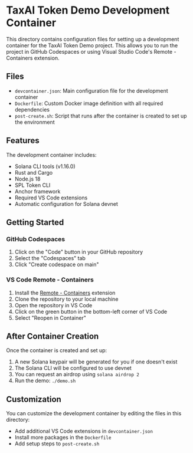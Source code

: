 # TaxAI Token Demo Development Container

This directory contains configuration files for setting up a development container for the TaxAI Token Demo project. This allows you to run the project in GitHub Codespaces or using Visual Studio Code's Remote - Containers extension.

## Files

- `devcontainer.json`: Main configuration file for the development container
- `Dockerfile`: Custom Docker image definition with all required dependencies
- `post-create.sh`: Script that runs after the container is created to set up the environment

## Features

The development container includes:

- Solana CLI tools (v1.16.0)
- Rust and Cargo
- Node.js 18
- SPL Token CLI
- Anchor framework
- Required VS Code extensions
- Automatic configuration for Solana devnet

## Getting Started

### GitHub Codespaces

1. Click on the "Code" button in your GitHub repository
2. Select the "Codespaces" tab
3. Click "Create codespace on main"

### VS Code Remote - Containers

1. Install the [Remote - Containers](https://marketplace.visualstudio.com/items?itemName=ms-vscode-remote.remote-containers) extension
2. Clone the repository to your local machine
3. Open the repository in VS Code
4. Click on the green button in the bottom-left corner of VS Code
5. Select "Reopen in Container"

## After Container Creation

Once the container is created and set up:

1. A new Solana keypair will be generated for you if one doesn't exist
2. The Solana CLI will be configured to use devnet
3. You can request an airdrop using `solana airdrop 2`
4. Run the demo: `./demo.sh`

## Customization

You can customize the development container by editing the files in this directory:

- Add additional VS Code extensions in `devcontainer.json`
- Install more packages in the `Dockerfile`
- Add setup steps to `post-create.sh`
